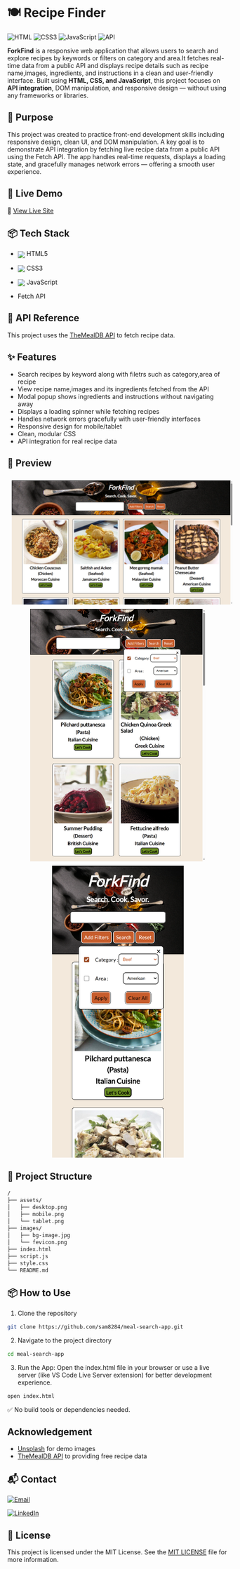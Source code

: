 
 # 🍽️ Recipe Finder 
 ![HTML](https://img.shields.io/badge/HTML5-E34F26?style=flat&logo=html5&logoColor=white) ![CSS3](https://img.shields.io/badge/CSS3-1572B6?style=flat&logo=css3&logoColor=white) ![JavaScript](https://img.shields.io/badge/JavaScript-F7DF1E?style=flat&logo=javascript&logoColor=black) ![API](https://img.shields.io/badge/API-FETCH%2FJSON-6e6e6e?style=flat&logo=web&logoColor=white)

**ForkFind** is a responsive web application that allows users to search and explore recipes by keywords or filters on category and area.It fetches real-time data from a public API and displays recipe details such as recipe name,images, ingredients, and instructions in a clean and user-friendly interface. Built using **HTML, CSS, and JavaScript**, this project focuses on **API integration**, DOM manipulation, and responsive design — without using any frameworks or libraries.


## 🎯 Purpose

This project was created to practice front-end development skills including responsive design, clean UI, and DOM manipulation. A key goal is to demonstrate API integration by fetching live recipe data from a public API using the Fetch API. The app handles real-time requests, displays a loading state, and gracefully manages network errors — offering a smooth user experience.


## 🚀 Live Demo 

🔗 [View Live Site](https://fork-find123.netlify.app/)



## 📦 Tech Stack 
 
- <img src="https://cdn.jsdelivr.net/gh/devicons/devicon/icons/html5/html5-original.svg" width="25" style="vertical-align: middle;" /> HTML5  
  
- <img src="https://cdn.jsdelivr.net/gh/devicons/devicon/icons/css3/css3-original.svg" width="25" style="vertical-align: middle;" /> CSS3  
- <img src="https://cdn.jsdelivr.net/gh/devicons/devicon/icons/javascript/javascript-original.svg" width="25" style="vertical-align: middle;" /> JavaScript  
- Fetch API


## 🔌 API Reference

This project uses the [TheMealDB API](https://www.themealdb.com/api.php) to fetch recipe data.


## ✨ Features

- Search recipes by keyword along with filetrs such as category,area of recipe
- View recipe name,images and its ingredients fetched from the API
- Modal popup shows ingredients and instructions without navigating away
- Displays a loading spinner while fetching recipes
- Handles network errors gracefully with user-friendly interfaces
- Responsive design for mobile/tablet
- Clean, modular CSS
- API integration for real recipe data


## 📸 Preview

<p align="center">
  <img src="./assets/desktop.PNG" alt="Desktop" width="600" style="vertical-align: top;margin-top: 10px;" hspace="10"/>
  <img src="./assets/tablet.png" alt="Tablet" width="400" style="vertical-align: top;margin-top: 10px;" hspace="10"/>
  <img src="./assets/mobile.png" alt="Mobile" width="300" style="vertical-align: top;margin-top: 10px;" />
</p>




## 🧩 Project Structure

``` 
/ 
├── assets/ 
│   ├── desktop.png 
│   ├── mobile.png 
│   └── tablet.png 
├── images/ 
│   ├── bg-image.jpg 
│   └── fevicon.png 
├── index.html 
├── script.js 
├── style.css 
└── README.md 
``` 

## 📦 How to Use

1. Clone the repository

```bash
git clone https://github.com/sam8284/meal-search-app.git
```

2. Navigate to the project directory

```bash
cd meal-search-app
```
3. Run the App:
   Open the index.html file in your browser or use a live server (like VS Code Live Server extension) for better development experience.

```bash
open index.html
```

✅ No build tools or dependencies needed.

## Acknowledgement
- [Unsplash](https://unsplash.com/) for demo images
- [TheMealDB API](https://www.themealdb.com/api.php) to providing free recipe data

## 📬 Contact

[![Email](https://img.shields.io/badge/Email-Contact%20Me-red?style=flat-square&logo=gmail)](mailto:saima.ansari8811@gmail.com?subject=Hello&body=I%20found%20your%20project%20interesting!)

[![LinkedIn](https://img.shields.io/badge/LinkedIn-Profile-blue?style=flat-square&logo=linkedin)](https://www.linkedin.com/in/saima-ansari-dev/)



## 📄 License

This project is licensed under the MIT License. See the [MIT LICENSE](./LICENSE) file for more information.




